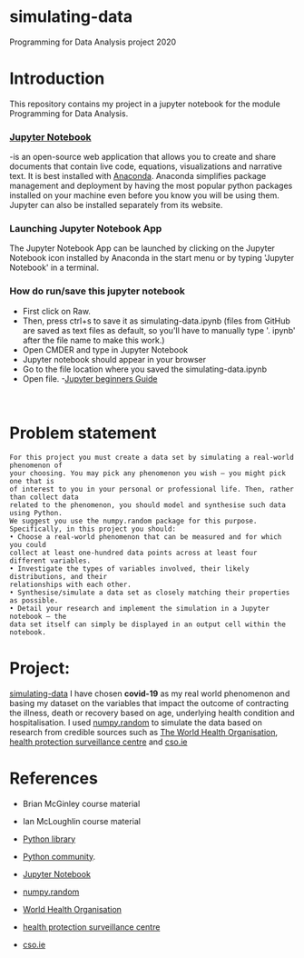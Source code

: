 # simulating-data
Programming for Data Analysis project 2020
<br>
# Introduction
This repository contains my project in a jupyter notebook for the module Programming for Data Analysis.
<br>
### [Jupyter Notebook](https://jupyter.org/)
-is an open-source web application that allows you to create and share documents that contain live code, equations, visualizations and narrative text. It is best installed with [Anaconda](https://www.anaconda.com/). 
Anaconda simplifies package management and deployment by having the most popular python packages installed on your machine even before you know you will be using them. 
Jupyter can also be installed separately from its website.

### Launching Jupyter Notebook App
The Jupyter Notebook App can be launched by clicking on the Jupyter Notebook icon installed by Anaconda in the start menu or by typing 'Jupyter Notebook' in a terminal.
### How do run/save this jupyter notebook
- First click on Raw.
- Then, press ctrl+s to save it as simulating-data.ipynb (files from GitHub are saved as text files as default, so you'll have to manually type '. ipynb' after the file name to make this work.)
- Open CMDER and type in Jupyter Notebook
- Jupyter notebook should appear in your browser 
- Go to the file location where you saved the simulating-data.ipynb
- Open file.
-[Jupyter beginners Guide](https://jupyter-notebook-beginner-guide.readthedocs.io/en/latest/execute.html)

<br>

# Problem statement
~~~
For this project you must create a data set by simulating a real-world phenomenon of
your choosing. You may pick any phenomenon you wish – you might pick one that is
of interest to you in your personal or professional life. Then, rather than collect data
related to the phenomenon, you should model and synthesise such data using Python.
We suggest you use the numpy.random package for this purpose.
Specifically, in this project you should:
• Choose a real-world phenomenon that can be measured and for which you could
collect at least one-hundred data points across at least four different variables.
• Investigate the types of variables involved, their likely distributions, and their
relationships with each other.
• Synthesise/simulate a data set as closely matching their properties as possible.
• Detail your research and implement the simulation in a Jupyter notebook – the
data set itself can simply be displayed in an output cell within the notebook.
~~~

# Project:
[simulating-data](https://github.com/AineNicD/simulating-data/blob/main/simulating-data.ipynb)
I have chosen <b>covid-19</b> as my real world phenomenon and basing my dataset on the variables that impact the outcome of contracting the illness, death or recovery based on age, underlying health condition and hospitalisation. 
I used [numpy.random](https://numpy.org/doc/stable/reference/random/index.html) to simulate the data based on research from credible sources such as [The World Health Organisation](https://www.who.int/health-topics/coronavirus#tab=tab_1), [health protection surveillance centre](https://www.hpsc.ie/a-z/respiratory/coronavirus/novelcoronavirus/casesinireland/) and [cso.ie](https://www.cso.ie/en/releasesandpublications/ep/p-covid19/covid-19informationhub/health/covid-19deathsandcasesstatistics/)

# References

* Brian McGinley course material

* Ian McLoughlin course material 

* [Python library](https://docs.python.org/3/library/functions.html)

* [Python community](https://www.python.org/community/).

* [Jupyter Notebook](https://jupyter.org/)

* [numpy.random](https://numpy.org/doc/stable/reference/random/index.html) 

* [World Health Organisation](https://www.who.int/health-topics/coronavirus#tab=tab_1)

* [health protection surveillance centre](https://www.hpsc.ie/a-z/respiratory/coronavirus/novelcoronavirus/casesinireland/)

* [cso.ie](https://www.cso.ie/en/releasesandpublications/ep/p-covid19/covid-19informationhub/health/covid-19deathsandcasesstatistics/)
